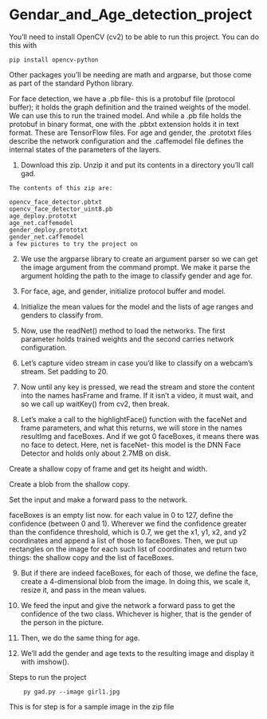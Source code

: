 # Gendar_and_Age_detection_project

  You’ll need to install OpenCV (cv2) to be able to run this project. You can do this with 

    pip install opencv-python

  Other packages you’ll be needing are math and argparse, but those come as part of the standard Python library.



  For face detection, we have a .pb file- this is a protobuf file (protocol buffer); it holds the graph definition and the trained weights of the model. We can use this to run the trained model. And while a .pb     file holds the protobuf in binary format, one with the .pbtxt extension holds it in text format. These are TensorFlow files. For age and gender, the .prototxt files describe the network configuration and the      .caffemodel file defines the internal states of the parameters of the layers.
  
  1. Download this zip. Unzip it and put its contents in a directory you’ll call gad.

    The contents of this zip are:

    opencv_face_detector.pbtxt
    opencv_face_detector_uint8.pb
    age_deploy.prototxt
    age_net.caffemodel
    gender_deploy.prototxt
    gender_net.caffemodel
    a few pictures to try the project on
    
  2. We use the argparse library to create an argument parser so we can get the image argument from the command prompt. We make it parse the argument holding the path to the image to classify gender and age for.

  3. For face, age, and gender, initialize protocol buffer and model.

  4. Initialize the mean values for the model and the lists of age ranges and genders to classify from.

  5. Now, use the readNet() method to load the networks. The first parameter holds trained weights and the second carries network configuration.

  6. Let’s capture video stream in case you’d like to classify on a webcam’s stream. Set padding to 20.

  7. Now until any key is pressed, we read the stream and store the content into the names hasFrame and frame. If it isn’t a video, it must wait, and so we call up waitKey() from cv2, then break.

  8. Let’s make a call to the highlightFace() function with the faceNet and frame parameters, and what this returns, we will store in the names resultImg and faceBoxes. And if we got 0 faceBoxes, it means there was no face to detect.       Here, net is faceNet- this model is the DNN Face Detector and holds only about 2.7MB on disk.

   Create a shallow copy of frame and get its height and width.
  
   Create a blob from the shallow copy.
  
   Set the input and make a forward pass to the network.
  
   faceBoxes is an empty list now. for each value in 0 to 127, define the confidence (between 0 and 1). Wherever we find the confidence greater than the confidence threshold, which is 0.7, we get the x1, y1, x2, and y2 coordinates and       append a list of those to faceBoxes. Then, we put up rectangles on the image for each such list of coordinates and return two things: the shallow copy and the list of faceBoxes.
  
  9. But if there are indeed faceBoxes, for each of those, we define the face, create a 4-dimensional blob from the image. In doing this, we scale it, resize it, and pass in the mean values.

  10. We feed the input and give the network a forward pass to get the confidence of the two class. Whichever is higher, that is the gender of the person in the picture.

  11. Then, we do the same thing for age.

  12. We’ll add the gender and age texts to the resulting image and display it with imshow().



  Steps to run the project

        py gad.py --image girl1.jpg

  This is for step is for a sample image in the zip file

